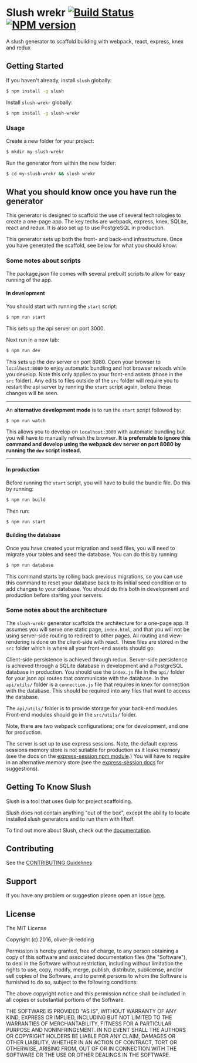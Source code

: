 # Slush wrekr [![Build Status](https://secure.travis-ci.org/oliver-jk-redding/slush-wrekr.png?branch=master)](https://travis-ci.org/oliver-jk-redding/slush-wrekr) [![NPM version](https://badge-me.herokuapp.com/api/npm/slush-wrekr.png)](http://badges.enytc.com/for/npm/slush-wrekr)

A slush generator to scaffold building with webpack, react, express, knex and redux


## Getting Started

If you haven't already, install `slush` globally:

```bash
$ npm install -g slush
```

Install `slush-wrekr` globally:

```bash
$ npm install -g slush-wrekr
```

### Usage

Create a new folder for your project:

```bash
$ mkdir my-slush-wrekr
```

Run the generator from within the new folder:

```bash
$ cd my-slush-wrekr && slush wrekr
```

## What you should know once you have run the generator

This generator is designed to scaffold the use of several technologies to create a one-page app. The key techs are webpack, express, knex, SQLite, react and redux. It is also set up to use PostgreSQL in production.

This generator sets up both the front- and back-end infrastructure. Once you have generated the scaffold, see below for what you should know:

### Some notes about scripts

The package.json file comes with several prebuilt scripts to allow for easy running of the app.

#### In development

You should start with running the `start` script:

```bash
$ npm run start
```

This sets up the api server on port 3000.

Next run in a new tab:

```bash
$ npm run dev
```

This sets up the dev server on port 8080. Open your browser to `localhost:8080` to enjoy automatic bundling and hot browser reloads while you develop. Note this only applies to your front-end assets (those in the `src` folder). Any edits to files outside of the `src` folder will require you to restart the api server by running the `start` script again, before those changes will be seen.

***

An **alternative development mode** is to run the `start` script followed by:

```bash
$ npm run watch
```

This allows you to develop on `localhost:3000` with automatic bundling but you will have to manually refresh the browser. **It is preferrable to ignore this command and develop using the webpack dev server on port 8080 by running the `dev` script instead.**

***

#### In production

Before running the `start` script, you will have to build the bundle file. Do this by running:

```bash
$ npm run build
```

Then run:

```bash
$ npm run start
```

#### Building the database

Once you have created your migration and seed files, you will need to migrate your tables and seed the database. You can do this by running:

```bash
$ npm run database
```

This command starts by rolling back previous migrations, so you can use this command to reset your database back to its initial seed condition or to add changes to your database. You should do this both in development and production before starting your servers.

### Some notes about the architecture

The `slush-wrekr` generator scaffolds the architecture for a one-page app. It assumes you will serve one static page, `index.html`, and that you will not be using server-side routing to redirect to other pages. All routing and view-rendering is done on the client-side with react. These files are stored in the `src` folder which is where all your front-end assets should go.

Client-side persistence is achieved through redux. Server-side persistence is achieved through a SQLite database in development and a PostgreSQL database in production. You should use the `index.js` file in the `api/` folder for your json api routes that communicate with the database. In the `api/utils/` folder is a `connection.js` file that requires in knex for connection with the database. This should be required into any files that want to access the database.

The `api/utils/` folder is to provide storage for your back-end modules. Front-end modules should go in the `src/utils/` folder.

Note, there are two webpack configurations; one for development, and one for production.

The server is set up to use express sessions. Note, the default express sessions memory store is not suitable for production as it leaks memory (see the docs on the [express-session npm module](https://www.npmjs.com/package/express-session#sessionoptions).) You will have to require in an alternative memory store (see the [express-session docs](https://www.npmjs.com/package/express-session#compatible-session-stores) for suggestions).

## Getting To Know Slush

Slush is a tool that uses Gulp for project scaffolding.

Slush does not contain anything "out of the box", except the ability to locate installed slush generators and to run them with liftoff.

To find out more about Slush, check out the [documentation](https://github.com/slushjs/slush).

## Contributing

See the [CONTRIBUTING Guidelines](https://github.com/oliver-jk-redding/slush-wrekr/blob/master/CONTRIBUTING.md)

## Support
If you have any problem or suggestion please open an issue [here](https://github.com/oliver-jk-redding/slush-wrekr/issues).

## License

The MIT License

Copyright (c) 2016, oliver-jk-redding

Permission is hereby granted, free of charge, to any person
obtaining a copy of this software and associated documentation
files (the "Software"), to deal in the Software without
restriction, including without limitation the rights to use,
copy, modify, merge, publish, distribute, sublicense, and/or sell
copies of the Software, and to permit persons to whom the
Software is furnished to do so, subject to the following
conditions:

The above copyright notice and this permission notice shall be
included in all copies or substantial portions of the Software.

THE SOFTWARE IS PROVIDED "AS IS", WITHOUT WARRANTY OF ANY KIND,
EXPRESS OR IMPLIED, INCLUDING BUT NOT LIMITED TO THE WARRANTIES
OF MERCHANTABILITY, FITNESS FOR A PARTICULAR PURPOSE AND
NONINFRINGEMENT. IN NO EVENT SHALL THE AUTHORS OR COPYRIGHT
HOLDERS BE LIABLE FOR ANY CLAIM, DAMAGES OR OTHER LIABILITY,
WHETHER IN AN ACTION OF CONTRACT, TORT OR OTHERWISE, ARISING
FROM, OUT OF OR IN CONNECTION WITH THE SOFTWARE OR THE USE OR
OTHER DEALINGS IN THE SOFTWARE.

